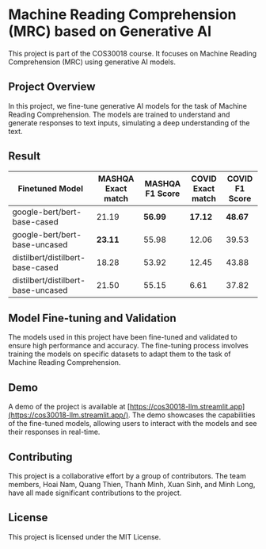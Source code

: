# Machine Reading Comprehension (MRC) based on Generative AI

This project is part of the COS30018 course. It focuses on Machine Reading Comprehension (MRC) using generative AI models.

## Project Overview

In this project, we fine-tune generative AI models for the task of Machine Reading Comprehension. The models are trained to understand and generate responses to text inputs, simulating a deep understanding of the text.

## Result

| Finetuned Model                    | MASHQA Exact match | MASHQA F1 Score | COVID Exact match | COVID F1 Score |
| ---------------------------------- | ------------------ | --------------- | ----------------- | -------------- |
| google-bert/bert-base-cased        | 21.19              | **56.99**       | **17.12**         | **48.67**      |
| google-bert/bert-base-uncased      | **23.11**          | 55.98           | 12.06             | 39.53          |
| distilbert/distilbert-base-cased   | 18.28              | 53.92           | 12.45             | 43.88          |
| distilbert/distilbert-base-uncased | 21.50              | 55.15           | 6.61              | 37.82          |

## Model Fine-tuning and Validation

The models used in this project have been fine-tuned and validated to ensure high performance and accuracy. The fine-tuning process involves training the models on specific datasets to adapt them to the task of Machine Reading Comprehension.

## Demo

A demo of the project is available at [https://cos30018-llm.streamlit.app](https://cos30018-llm.streamlit.app/). The demo showcases the capabilities of the fine-tuned models, allowing users to interact with the models and see their responses in real-time.

## Contributing

This project is a collaborative effort by a group of contributors. The team members, Hoai Nam, Quang Thien, Thanh Minh, Xuan Sinh, and Minh Long, have all made significant contributions to the project.

## License

This project is licensed under the MIT License.
